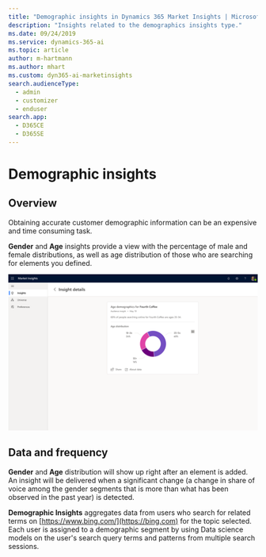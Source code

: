 ```yaml
---
title: "Demographic insights in Dynamics 365 Market Insights | Microsoft Docs"
description: "Insights related to the demographics insights type."
ms.date: 09/24/2019
ms.service: dynamics-365-ai
ms.topic: article
author: m-hartmann
ms.author: mhart
ms.custom: dyn365-ai-marketinsights
search.audienceType: 
  - admin
  - customizer
  - enduser
search.app: 
  - D365CE
  - D365SE
---
```


# Demographic insights

## Overview

Obtaining accurate customer demographic information can be an expensive and time consuming task.

**Gender** and **Age** insights provide a view with the percentage of male and female distributions, as well as age distribution of those who are searching for elements you defined.

![Demographic insight in the Market Insights app](media/insight-details-demographics.png)

## Data and frequency

**Gender** and **Age** distribution will show up right after an element is added. An insight will be delivered when a significant change (a change in share of voice among the gender segments that is more than what has been observed in the past year) is detected.

**Demographic Insights** aggregates data from users who search for related terms on [https://www.bing.com/](https://bing.com) for the topic selected. Each user is assigned to a demographic segment by using Data science models on the user's search query terms and patterns from multiple search sessions.
